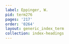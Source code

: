 ```yaml
---
label: Eppinger, W.
pid: term276
pages: '217'
order: '0264'
layout: generic_index_term
collection: index-headings
---
```

